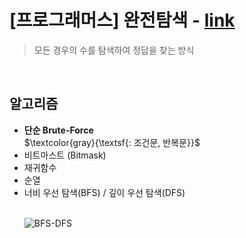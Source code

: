 # [프로그래머스] 완전탐색 - [link](https://school.programmers.co.kr/learn/courses/30/parts/12230) <br>

> 모든 경우의 수를 탐색하여 정답을 찾는 방식 <br>

<br>

<h2>알고리즘</h3>
<ul>
  <li> <strong>단순 Brute-Force</strong></li>  $\textcolor{gray}{\textsf{: 조건문, 반복문}}$ </li>
  <li>비트마스트 (Bitmask)</li>
  <li>재귀함수</li>
  <li>순열</li>
  <li>너비 우선 탐색(BFS) / 깊이 우선 탐색(DFS)</li>

  <br>

  ![BFS-DFS](https://github.com/YoungGaLee/daily-commit/assets/43063980/35fa17b9-dbd1-4c85-9098-5ac610a3cf95)

</ul>


<!-- HTML은 Hyper Text Markup Language, 웹 페이지를 만들기위한 표준 마크 업 언어이다. 
https://wikidocs.net/book/7596 
아이콘 : https://hello-bryan.tistory.com/277
#### $\textcolor{red}{\textsf{레이텍으로는 색상변경 가능}}$ 
색상 : https://pineenergy.tistory.com/93
-->  

